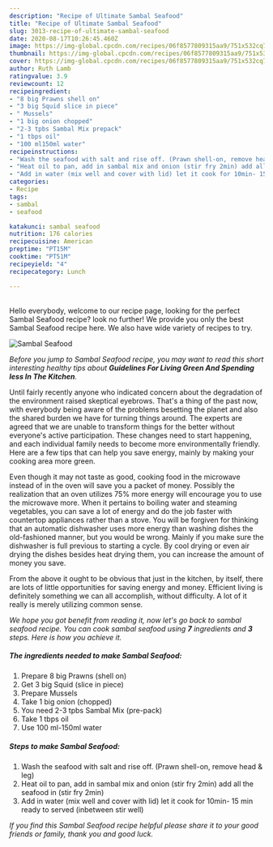 ```yaml
---
description: "Recipe of Ultimate Sambal Seafood"
title: "Recipe of Ultimate Sambal Seafood"
slug: 3013-recipe-of-ultimate-sambal-seafood
date: 2020-08-17T10:26:45.460Z
image: https://img-global.cpcdn.com/recipes/06f8577809315aa9/751x532cq70/sambal-seafood-recipe-main-photo.jpg
thumbnail: https://img-global.cpcdn.com/recipes/06f8577809315aa9/751x532cq70/sambal-seafood-recipe-main-photo.jpg
cover: https://img-global.cpcdn.com/recipes/06f8577809315aa9/751x532cq70/sambal-seafood-recipe-main-photo.jpg
author: Ruth Lamb
ratingvalue: 3.9
reviewcount: 12
recipeingredient:
- "8 big Prawns shell on"
- "3 big Squid slice in piece"
- " Mussels"
- "1 big onion chopped"
- "2-3 tpbs Sambal Mix prepack"
- "1 tbps oil"
- "100 ml150ml water"
recipeinstructions:
- "Wash the seafood with salt and rise off. (Prawn shell-on, remove head &amp; leg)"
- "Heat oil to pan, add in sambal mix and onion (stir fry 2min) add all the seafood in (stir fry 2min)"
- "Add in water (mix well and cover with lid) let it cook for 10min- 15 min ready to served (inbetween stir well)"
categories:
- Recipe
tags:
- sambal
- seafood

katakunci: sambal seafood 
nutrition: 176 calories
recipecuisine: American
preptime: "PT15M"
cooktime: "PT51M"
recipeyield: "4"
recipecategory: Lunch

---
```

<br>
Hello everybody, welcome to our recipe page, looking for the perfect Sambal Seafood recipe? look no further! We provide you only the best Sambal Seafood recipe here. We also have wide variety of recipes to try.
<br>


![Sambal Seafood](https://img-global.cpcdn.com/recipes/06f8577809315aa9/751x532cq70/sambal-seafood-recipe-main-photo.jpg)

<i>Before you jump to Sambal Seafood recipe, you may want to read this short interesting healthy tips about 
<strong>Guidelines For Living Green And Spending less In The Kitchen</strong>.</i>
</br>

Until fairly recently anyone who indicated concern about the degradation of the environment raised skeptical eyebrows. That's a thing of the past now, with everybody being aware of the problems besetting the planet and also the shared burden we have for turning things around. The experts are agreed that we are unable to transform things for the better without everyone's active participation. These changes need to start happening, and each individual family needs to become more environmentally friendly. Here are a few tips that can help you save energy, mainly by making your cooking area more green.

Even though it may not taste as good, cooking food in the microwave instead of in the oven will save you a packet of money. Possibly the realization that an oven utilizes 75% more energy will encourage you to use the microwave more. When it pertains to boiling water and steaming vegetables, you can save a lot of energy and do the job faster with countertop appliances rather than a stove. You will be forgiven for thinking that an automatic dishwasher uses more energy than washing dishes the old-fashioned manner, but you would be wrong. Mainly if you make sure the dishwasher is full previous to starting a cycle. By cool drying or even air drying the dishes besides heat drying them, you can increase the amount of money you save.

From the above it ought to be obvious that just in the kitchen, by itself, there are lots of little opportunities for saving energy and money. Efficient living is definitely something we can all accomplish, without difficulty. A lot of it really is merely utilizing common sense.


<i>We hope you got benefit from reading it, now let's go back to sambal seafood recipe. You can cook sambal seafood using <strong>7</strong> ingredients and <strong>3</strong> steps. Here is how you achieve it.
</i>

##### The ingredients needed to make Sambal Seafood:

1. Prepare 8 big Prawns (shell on)
1. Get 3 big Squid (slice in piece)
1. Prepare  Mussels
1. Take 1 big onion (chopped)
1. You need 2-3 tpbs Sambal Mix (pre-pack)
1. Take 1 tbps oil
1. Use 100 ml-150ml water


##### Steps to make Sambal Seafood:

1. Wash the seafood with salt and rise off. (Prawn shell-on, remove head &amp; leg)
1. Heat oil to pan, add in sambal mix and onion (stir fry 2min) add all the seafood in (stir fry 2min)
1. Add in water (mix well and cover with lid) let it cook for 10min- 15 min ready to served (inbetween stir well)


<i>If you find this Sambal Seafood recipe helpful please share it to your good friends or family, thank you and good luck.</i>
